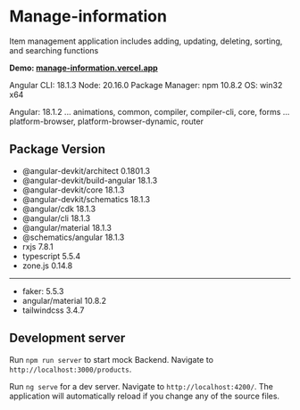 
# Manage-information

Item management application includes adding, updating, deleting, sorting, and searching functions

**Demo: [manage-information.vercel.app](https://manage-information.vercel.app/)**

Angular CLI: 18.1.3
Node: 20.16.0
Package Manager: npm 10.8.2
OS: win32 x64

Angular: 18.1.2
... animations, common, compiler, compiler-cli, core, forms
... platform-browser, platform-browser-dynamic, router

## Package Version

- @angular-devkit/architect 0.1801.3
- @angular-devkit/build-angular 18.1.3
- @angular-devkit/core 18.1.3
- @angular-devkit/schematics 18.1.3
- @angular/cdk 18.1.3
- @angular/cli 18.1.3
- @angular/material 18.1.3
- @schematics/angular 18.1.3
- rxjs 7.8.1
- typescript 5.5.4
- zone.js 0.14.8
---
- faker: 5.5.3
- angular/material 10.8.2
- tailwindcss 3.4.7

## Development server

Run `npm run server` to start mock Backend. Navigate to `http://localhost:3000/products`.

Run `ng serve` for a dev server. Navigate to `http://localhost:4200/`. The application will automatically reload if you change any of the source files.

